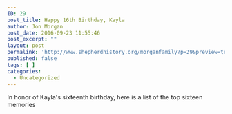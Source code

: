 ```yaml
---
ID: 29
post_title: Happy 16th Birthday, Kayla
author: Jon Morgan
post_date: 2016-09-23 11:55:46
post_excerpt: ""
layout: post
permalink: 'http://www.shepherdhistory.org/morganfamily?p=29&preview=true&preview_id=29'
published: false
tags: [ ]
categories:
  - Uncategorized
---
```

In honor of Kayla's sixteenth birthday, here is a list of the top sixteen memories